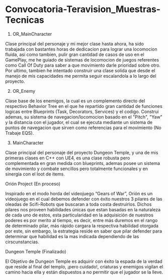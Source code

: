 # Convocatoria-Teravision_Muestras-Tecnicas

1) OR_MainCharacter

Clase principal del personaje y mi mejor clase hasta ahora, ha sido trabajada con bastantes horas de dedicacion para lograr una locomocion fluida, asi como tambien, pulir gran cantidad de casos de uso en el GamePlay, me he guiado de sistemas de locomocion de juegos referentes como Call Of Duty para saber a que movimiento darle prioridad sobre otro. Por ultimo, tambien he intentado construir una clase solida que desde el manejo de mis capacidades me permita seguir escalandola a lo largo del proyecto.

2) OR_Enemy

Clase base de los enemigos, la cual es un complemento directo del respectivo Behavior Tree en el que he repartido gran cantidad de funciones logicas entre Blueprints (Task, Decorators, Services) y el codigo. Construi ademas, su sistema de navegacion/locomocion basado en el "Pitch", "Yaw" y la distancia con el jugador, el cual se ejecuta mediante un sistema de puntos de navegacion que sirven como referencias para el movimiento (No Trabaje EQS).  

3) MainCharacter

Clase principal del personaje del proyecto Dungeon Temple, y una de mis primeras clases en C++ con UE4, es una clase robusta pero complementada en gran medida con blueprints, ademas posee un sistema de movimiento y combate sencillos pero totalmente funcionales y en sinergia con el loot de items.


Orión Project 
(En proceso)

Inspirado en el modo horda del videojuego “Gears of War”, Orión es un videojuego en el cual debemos defender con éxito nuestros 3 pilares de las oleadas de Scifi-Robots que buscaran a toda costa destruirlos. Dichos pilares nos proveen habilidades únicas que estan basadas en la naturaleza de cada uno de estos, esta particularidad en la adquisición de nuestros poderes es por merito al tiempo, es decir, entre más duremos en el rango de determinado pilar, más rápido cargara la respectiva habilidad otorgada por este, sin embargo, la estrategia reside en saber que pilar defender para determinar que habilidad es la mas indicada dependiendo de las cirscunstancias.

Dungeon Temple
(Finalizado)

El Objetivo de Dungeon Temple es adquirir con éxito la espada de la verdad que reside al final del templo, ¡pero cuidado!, criaturas y enemigos vigilan el camino hacia ella y están dispuestos a no permitir que el jugador se la lleve.

